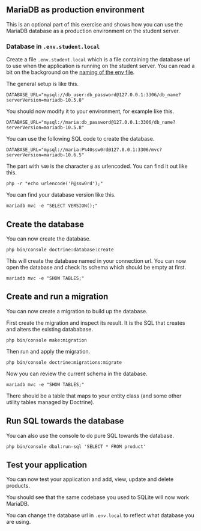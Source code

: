 MariaDB as production environment
--------------------------

This is an optional part of this exercise and shows how you can use the MariaDB database as a production environment on the student server.



### Database in `.env.student.local`

Create a file `.env.student.local` which is a file containing the database url to use when the application is running on the student server. You can read a bit on the background on the [naming of the env file](https://github.com/dbwebb-se/mvc/issues/37).

The general setup is like this.

```
DATABASE_URL="mysql://db_user:db_password@127.0.0.1:3306/db_name?serverVersion=mariadb-10.5.8"
```

You should now modify it to your environment, for example like this.

```
DATABASE_URL="mysql://maria:db_password@127.0.0.1:3306/db_name?serverVersion=mariadb-10.5.8"
```


You can use the following SQL code to create the database.

```
DATABASE_URL="mysql://maria:P%40ssw0rd@127.0.0.1:3306/mvc?serverVersion=mariadb-10.6.5"
```

The part with `%40` is the character `@` as urlencoded. You can find it out like this.

```
php -r "echo urlencode('P@ssw0rd');"
```

You can find your database version like this.

```
mariadb mvc -e "SELECT VERSION();"
```




Create the database
---------------------------

You can now create the database.

```
php bin/console doctrine:database:create
```

This will create the database named in your connection url. You can now open the database and check its schema which should be empty at first.

```
mariadb mvc -e "SHOW TABLES;"
```


Create and run a migration
---------------------------

You can now create a migration to build up the database.

First create the migration and inspect its result. It is the SQL that creates and alters the existing datababase.

```
php bin/console make:migration
```

Then run and apply the migration.

```
php bin/console doctrine:migrations:migrate
```

Now you can review the current schema in the database.

```
mariadb mvc -e "SHOW TABLES;"
```

There should be a table that maps to your entity class (and some other utility tables managed by Doctrine).



Run SQL towards the database
---------------------------

You can also use the console to do pure SQL towards the database.

```
php bin/console dbal:run-sql 'SELECT * FROM product'
```



Test your application
---------------------------

You can now test your application and add, view, update and delete products.

You should see that the same codebase you used to SQLite will now work MariaDB.

You can change the database url in `.env.local` to reflect what database you are using.





<!-- Raw SQL -->

<!-- Add methods to the entity object -->
<!-- Search page -->
